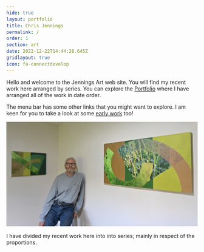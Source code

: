 ```yaml
---
hide: true
layout: portfolio
title: Chris Jennings
permalink: /
order: 1
section: art
date: 2022-12-22T14:44:28.645Z
gridlayout: true
icon: fa-connectdevelop
---
```

Hello and welcome to the Jennings Art web site. You will find my recent work here arranged by series. You can explore the [Portfolio](/portfolio/) where I have arranged all of the work in date order.

The menu bar has some other links that you might want to explore. I am keen for you to take a look at some [early work](/earlywork) too!

![Studio View](/uploads/nik_3016.jpeg "Chris and some recent work")

I have divided my recent work here into into series; mainly in respect of the proportions.
